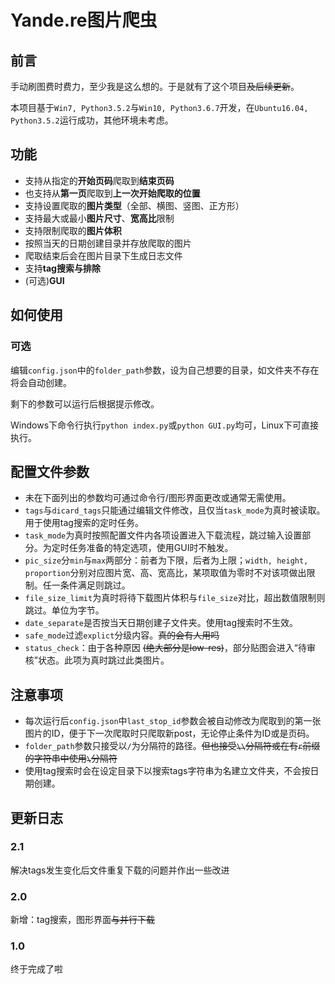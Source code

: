 # Yande.re图片爬虫

## 前言

手动刷图费时费力，至少我是这么想的。于是就有了这个项目~~及后续更新~~。

本项目基于`Win7, Python3.5.2`与`Win10, Python3.6.7`开发，在`Ubuntu16.04, Python3.5.2`运行成功，其他环境未考虑。

## 功能

- 支持从指定的**开始页码**爬取到**结束页码**
- 也支持从**第一页**爬取到**上一次开始爬取的位置**
- 支持设置爬取的**图片类型**（全部、横图、竖图、正方形）
- 支持最大或最小**图片尺寸**、**宽高比**限制
- 支持限制爬取的**图片体积**
- 按照当天的日期创建目录并存放爬取的图片
- 爬取结束后会在图片目录下生成日志文件
- 支持**tag搜索与排除**
- (可选)**GUI**

## 如何使用

### 可选

编辑`config.json`中的`folder_path`参数，设为自己想要的目录，如文件夹不存在将会自动创建。

剩下的参数可以运行后根据提示修改。

Windows下命令行执行`python index.py`或`python GUI.py`均可，Linux下可直接执行。

## 配置文件参数

- 未在下面列出的参数均可通过命令行/图形界面更改或通常无需使用。
- `tags`与`dicard_tags`只能通过编辑文件修改，且仅当`task_mode`为真时被读取。用于使用tag搜索的定时任务。
- `task_mode`为真时按照配置文件内各项设置进入下载流程，跳过输入设置部分。为定时任务准备的特定选项，使用GUI时不触发。
- `pic_size`分`min`与`max`两部分：前者为下限，后者为上限；`width, height, proportion`分别对应图片宽、高、宽高比，某项取值为零时不对该项做出限制。任一条件满足则跳过。
- `file_size_limit`为真时将待下载图片体积与`file_size`对比，超出数值限制则跳过。单位为字节。
- `date_separate`是否按当天日期创建子文件夹。使用tag搜索时不生效。
- `safe_mode`过滤`explict`分级内容。~~真的会有人用吗~~
- `status_check`：由于各种原因 ~~(绝大部分是low-res)~~，部分贴图会进入“待审核”状态。此项为真时跳过此类图片。

## 注意事项

- 每次运行后`config.json`中`last_stop_id`参数会被自动修改为爬取到的第一张图片的ID，便于下一次爬取时只爬取新post，无论停止条件为ID或是页码。
- `folder_path`参数只接受以`/`为分隔符的路径。~~但也接受`\\`分隔符或在有`r`前缀的字符串中使用`\`分隔符~~
- 使用tag搜索时会在设定目录下以搜索tags字符串为名建立文件夹，不会按日期创建。

## 更新日志

### 2.1

解决tags发生变化后文件重复下载的问题并作出一些改进

### 2.0

新增：tag搜索，图形界面~~与并行下载~~

### 1.0

终于完成了啦
